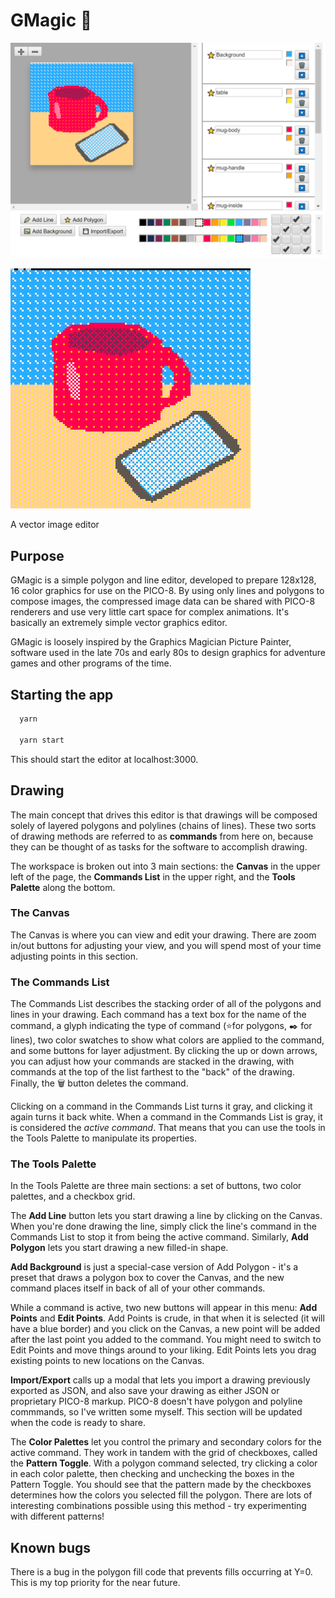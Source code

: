 # GMagic 🧙

![An image of the UI](screenshots/ui.png)

![Rendered output from the PICO-8](screenshots/output.png)

A vector image editor

## Purpose

GMagic is a simple polygon and line editor, developed to prepare 128x128, 16 color graphics for use on the PICO-8. By using only lines and polygons to compose images, the compressed image data can be shared with PICO-8 renderers and use very little cart space for complex animations. It's basically an extremely simple vector graphics editor.

GMagic is loosely inspired by the Graphics Magician Picture Painter, software used in the late 70s and early 80s to design graphics for adventure games and other programs of the time.

## Starting the app

```bash
  yarn

  yarn start
```

This should start the editor at localhost:3000.

## Drawing

The main concept that drives this editor is that drawings will be composed solely of layered polygons and polylines (chains of lines). These two sorts of drawing methods are referred to as **commands** from here on, because they can be thought of as tasks for the software to accomplish drawing.

The workspace is broken out into 3 main sections: the **Canvas** in the upper left of the page, the **Commands List** in the upper right, and the **Tools Palette** along the bottom.

### The Canvas

The Canvas is where you can view and edit your drawing. There are zoom in/out buttons for adjusting your view, and you will spend most of your time adjusting points in this section.

### The Commands List

The Commands List describes the stacking order of all of the polygons and lines in your drawing. Each command has a text box for the name of the command, a glyph indicating the type of command (⭐for polygons, ✒️ for lines), two color swatches to show what colors are applied to the command, and some buttons for layer adjustment. By clicking the up or down arrows, you can adjust how your commands are stacked in the drawing, with commands at the top of the list farthest to the "back" of the drawing. Finally, the 🗑️ button deletes the command.

Clicking on a command in the Commands List turns it gray, and clicking it again turns it back white. When a command in the Commands List is gray, it is considered the *active command*. That means that you can use the tools in the Tools Palette to manipulate its properties.

### The Tools Palette

In the Tools Palette are three main sections: a set of buttons, two color palettes, and a checkbox grid.

The **Add Line** button lets you start drawing a line by clicking on the Canvas. When you're done drawing the line, simply click the line's command in the Commands List to stop it from being the active command. Similarly, **Add Polygon** lets you start drawing a new filled-in shape.

**Add Background** is just a special-case version of Add Polygon - it's a preset that draws a polygon box to cover the Canvas, and the new command places itself in back of all of your other commands.

While a command is active, two new buttons will appear in this menu: **Add Points** and **Edit Points**. Add Points is crude, in that when it is selected (it will have a blue border) and you click on the Canvas, a new point will be added after the last point you added to the command. You might need to switch to Edit Points and move things around to your liking. Edit Points lets you drag existing points to new locations on the Canvas.

**Import/Export** calls up a modal that lets you import a drawing previously exported as JSON, and also save your drawing as either JSON or proprietary PICO-8 markup. PICO-8 doesn't have polygon and polyline commmands, so I've written some myself. This section will be updated when the code is ready to share.

The **Color Palettes** let you control the primary and secondary colors for the active command. They work in tandem with the grid of checkboxes, called the **Pattern Toggle**. With a polygon command selected, try clicking a color in each color palette, then checking and unchecking the boxes in the Pattern Toggle. You should see that the pattern made by the checkboxes determines how the colors you selected fill the polygon. There are lots of interesting combinations possible using this method - try experimenting with different patterns!

## Known bugs

There is a bug in the polygon fill code that prevents fills occurring at Y=0. This is my top priority for the near future.